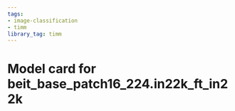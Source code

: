 ```yaml
---
tags:
- image-classification
- timm
library_tag: timm
---
```

# Model card for beit_base_patch16_224.in22k_ft_in22k
